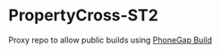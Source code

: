 PropertyCross-ST2
=================

Proxy repo to allow public builds using [PhoneGap Build](https://build.phonegap.com/apps/254779/builds)